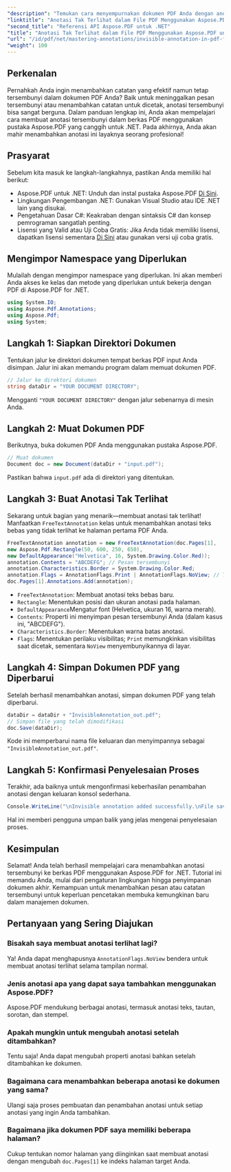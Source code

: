 ```yaml
---
"description": "Temukan cara menyempurnakan dokumen PDF Anda dengan anotasi tersembunyi menggunakan Aspose.PDF untuk .NET. Tutorial komprehensif ini memandu Anda melalui proses pembuatan catatan yang efektif namun tetap tersembunyi dalam PDF Anda."
"linktitle": "Anotasi Tak Terlihat dalam File PDF Menggunakan Aspose.PDF untuk .NET"
"second_title": "Referensi API Aspose.PDF untuk .NET"
"title": "Anotasi Tak Terlihat dalam File PDF Menggunakan Aspose.PDF untuk .NET"
"url": "/id/pdf/net/mastering-annotations/invisible-annotation-in-pdf-file/"
"weight": 100
---
```


## Perkenalan

Pernahkah Anda ingin menambahkan catatan yang efektif namun tetap tersembunyi dalam dokumen PDF Anda? Baik untuk meninggalkan pesan tersembunyi atau menambahkan catatan untuk dicetak, anotasi tersembunyi bisa sangat berguna. Dalam panduan lengkap ini, Anda akan mempelajari cara membuat anotasi tersembunyi dalam berkas PDF menggunakan pustaka Aspose.PDF yang canggih untuk .NET. Pada akhirnya, Anda akan mahir menambahkan anotasi ini layaknya seorang profesional!

## Prasyarat

Sebelum kita masuk ke langkah-langkahnya, pastikan Anda memiliki hal berikut:

- Aspose.PDF untuk .NET: Unduh dan instal pustaka Aspose.PDF [Di Sini](https://releases.aspose.com/pdf/net/).
- Lingkungan Pengembangan .NET: Gunakan Visual Studio atau IDE .NET lain yang disukai.
- Pengetahuan Dasar C#: Keakraban dengan sintaksis C# dan konsep pemrograman sangatlah penting.
- Lisensi yang Valid atau Uji Coba Gratis: Jika Anda tidak memiliki lisensi, dapatkan lisensi sementara [Di Sini](https://purchase.aspose.com/temporary-license/) atau gunakan versi uji coba gratis.

## Mengimpor Namespace yang Diperlukan

Mulailah dengan mengimpor namespace yang diperlukan. Ini akan memberi Anda akses ke kelas dan metode yang diperlukan untuk bekerja dengan PDF di Aspose.PDF for .NET.

```csharp
using System.IO;
using Aspose.Pdf.Annotations;
using Aspose.Pdf;
using System;
```

## Langkah 1: Siapkan Direktori Dokumen

Tentukan jalur ke direktori dokumen tempat berkas PDF input Anda disimpan. Jalur ini akan memandu program dalam memuat dokumen PDF.

```csharp
// Jalur ke direktori dokumen
string dataDir = "YOUR DOCUMENT DIRECTORY";
```

Mengganti `"YOUR DOCUMENT DIRECTORY"` dengan jalur sebenarnya di mesin Anda.

## Langkah 2: Muat Dokumen PDF

Berikutnya, buka dokumen PDF Anda menggunakan pustaka Aspose.PDF.

```csharp
// Muat dokumen
Document doc = new Document(dataDir + "input.pdf");
```

Pastikan bahwa `input.pdf` ada di direktori yang ditentukan.

## Langkah 3: Buat Anotasi Tak Terlihat

Sekarang untuk bagian yang menarik—membuat anotasi tak terlihat! Manfaatkan `FreeTextAnnotation` kelas untuk menambahkan anotasi teks bebas yang tidak terlihat ke halaman pertama PDF Anda.

```csharp
FreeTextAnnotation annotation = new FreeTextAnnotation(doc.Pages[1], 
new Aspose.Pdf.Rectangle(50, 600, 250, 650), 
new DefaultAppearance("Helvetica", 16, System.Drawing.Color.Red));
annotation.Contents = "ABCDEFG"; // Pesan tersembunyi
annotation.Characteristics.Border = System.Drawing.Color.Red;
annotation.Flags = AnnotationFlags.Print | AnnotationFlags.NoView; // Tak terlihat di layar
doc.Pages[1].Annotations.Add(annotation);
```

- `FreeTextAnnotation`: Membuat anotasi teks bebas baru.
- `Rectangle`: Menentukan posisi dan ukuran anotasi pada halaman.
- `DefaultAppearance`Mengatur font (Helvetica, ukuran 16, warna merah).
- `Contents`: Properti ini menyimpan pesan tersembunyi Anda (dalam kasus ini, "ABCDEFG").
- `Characteristics.Border`: Menentukan warna batas anotasi.
- `Flags`: Menentukan perilaku visibilitas; `Print` memungkinkan visibilitas saat dicetak, sementara `NoView` menyembunyikannya di layar.

## Langkah 4: Simpan Dokumen PDF yang Diperbarui

Setelah berhasil menambahkan anotasi, simpan dokumen PDF yang telah diperbarui.

```csharp
dataDir = dataDir + "InvisibleAnnotation_out.pdf";
// Simpan file yang telah dimodifikasi
doc.Save(dataDir);
```

Kode ini memperbarui nama file keluaran dan menyimpannya sebagai `"InvisibleAnnotation_out.pdf"`.

## Langkah 5: Konfirmasi Penyelesaian Proses

Terakhir, ada baiknya untuk mengonfirmasi keberhasilan penambahan anotasi dengan keluaran konsol sederhana.

```csharp
Console.WriteLine("\nInvisible annotation added successfully.\nFile saved at " + dataDir);
```

Hal ini memberi pengguna umpan balik yang jelas mengenai penyelesaian proses.

## Kesimpulan

Selamat! Anda telah berhasil mempelajari cara menambahkan anotasi tersembunyi ke berkas PDF menggunakan Aspose.PDF for .NET. Tutorial ini memandu Anda, mulai dari pengaturan lingkungan hingga penyimpanan dokumen akhir. Kemampuan untuk menambahkan pesan atau catatan tersembunyi untuk keperluan pencetakan membuka kemungkinan baru dalam manajemen dokumen.

## Pertanyaan yang Sering Diajukan

### Bisakah saya membuat anotasi terlihat lagi?
Ya! Anda dapat menghapusnya `AnnotationFlags.NoView` bendera untuk membuat anotasi terlihat selama tampilan normal.

### Jenis anotasi apa yang dapat saya tambahkan menggunakan Aspose.PDF?
Aspose.PDF mendukung berbagai anotasi, termasuk anotasi teks, tautan, sorotan, dan stempel.

### Apakah mungkin untuk mengubah anotasi setelah ditambahkan?
Tentu saja! Anda dapat mengubah properti anotasi bahkan setelah ditambahkan ke dokumen.

### Bagaimana cara menambahkan beberapa anotasi ke dokumen yang sama?
Ulangi saja proses pembuatan dan penambahan anotasi untuk setiap anotasi yang ingin Anda tambahkan.

### Bagaimana jika dokumen PDF saya memiliki beberapa halaman?
Cukup tentukan nomor halaman yang diinginkan saat membuat anotasi dengan mengubah `doc.Pages[1]` ke indeks halaman target Anda.